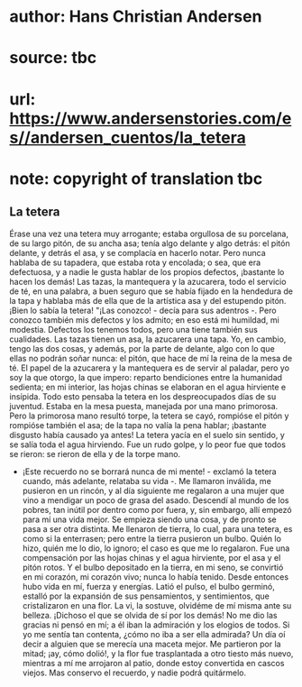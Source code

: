 # author: Hans Christian Andersen
# source: tbc
# url: https://www.andersenstories.com/es//andersen_cuentos/la_tetera
# note: copyright of translation tbc

## La tetera 

Érase una vez una tetera muy arrogante; estaba orgullosa de su
porcelana, de su largo pitón, de su ancha asa; tenía algo delante y algo
detrás: el pitón delante, y detrás el asa, y se complacía en hacerlo
notar. Pero nunca hablaba de su tapadera, que estaba rota y encolada; o
sea, que era defectuosa, y a nadie le gusta hablar de los propios
defectos, ¡bastante lo hacen los demás! Las tazas, la mantequera y la
azucarera, todo el servicio de té, en una palabra, a buen seguro que se
había fijado en la hendedura de la tapa y hablaba más de ella que de la
artística asa y del estupendo pitón. ¡Bien lo sabía la tetera!
"¡Las conozco! - decía para sus adentros -. Pero conozco también mis
defectos y los admito; en eso está mi humildad, mi modestia. Defectos
los tenemos todos, pero una tiene también sus cualidades. Las tazas
tienen un asa, la azucarera una tapa. Yo, en cambio, tengo las dos
cosas, y además, por la parte de delante, algo con lo que ellas no
podrán soñar nunca: el pitón, que hace de mí la reina de la mesa de té.
El papel de la azucarera y la mantequera es de servir al paladar, pero
yo soy la que otorgo, la que impero: reparto bendiciones entre la
humanidad sedienta; en mi interior, las hojas chinas se elaboran en el
agua hirviente e insípida.
Todo esto pensaba la tetera en los despreocupados días de su juventud.
Estaba en la mesa puesta, manejada por una mano primorosa. Pero la
primorosa mano resultó torpe, la tetera se cayó, rompióse el pitón y
rompióse también el asa; de la tapa no valía la pena hablar; ¡bastante
disgusto había causado ya antes! La tetera yacía en el suelo sin
sentido, y se salía toda el agua hirviendo. Fue un rudo golpe, y lo peor
fue que todos se rieron: se rieron de ella y de la torpe mano.
- ¡Este recuerdo no se borrará nunca de mi mente! - exclamó la tetera
cuando, más adelante, relataba su vida -. Me llamaron inválida, me
pusieron en un rincón, y al día siguiente me regalaron a una mujer que
vino a mendigar un poco de grasa del asado. Descendí al mundo de los
pobres, tan inútil por dentro como por fuera, y, sin embargo, allí
empezó para mí una vida mejor. Se empieza siendo una cosa, y de pronto
se pasa a ser otra distinta. Me llenaron de tierra, lo cual, para una
tetera, es como si la enterrasen; pero entre la tierra pusieron un
bulbo. Quién lo hizo, quién me lo dio, lo ignoro; el caso es que me lo
regalaron. Fue una compensación por las hojas chinas y el agua
hirviente, por el asa y el pitón rotos. Y el bulbo depositado en la
tierra, en mi seno, se convirtió en mi corazón, mi corazón vivo; nunca
lo había tenido. Desde entonces hubo vida en mí, fuerza y energías.
Latió el pulso, el bulbo germinó, estalló por la expansión de sus
pensamientos, y sentimientos, que cristalizaron en una flor. La vi, la
sostuve, olvidéme de mí misma ante su belleza. ¡Dichoso el que se olvida
de sí por los demás! No me dio las gracias ni pensó en mí; a él iban la
admiración y los elogios de todos. Si yo me sentía tan contenta, ¿cómo
no iba a ser ella admirada? Un día oí decir a alguien que se merecía una
maceta mejor. Me partieron por la mitad; ¡ay, cómo dolió!, y la flor fue
trasplantada a otro tiesto más nuevo, mientras a mí me arrojaron al
patio, donde estoy convertida en cascos viejos. Mas conservo el
recuerdo, y nadie podrá quitármelo.
